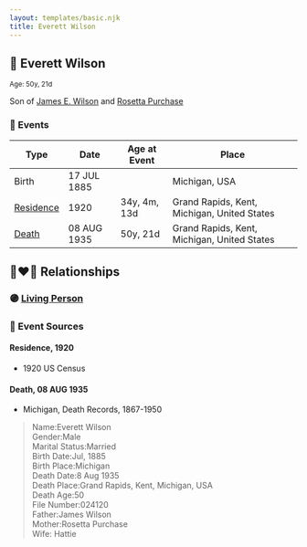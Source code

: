 ```yaml
---
layout: templates/basic.njk
title: Everett Wilson
---
```

## 🔵 Everett Wilson
<small>Age: 50y, 21d</small>

Son of [James E. Wilson](/people/5/54950695) and [Rosetta Purchase](/people/2/27770192)

### 📆 Events

Type | Date | Age at Event | Place
------ | ------ | ------ | ------
Birth | 17 JUL 1885 |  | Michigan, USA
[Residence](#event-event-0) | 1920 | 34y, 4m, 13d | Grand Rapids, Kent, Michigan, United States
[Death](#event-event-4) | 08 AUG 1935 | 50y, 21d | Grand Rapids, Kent, Michigan, United States

## 👩‍❤️‍👨 Relationships

### 🟣 [Living Person](/people/4/43910042)

### 📰 Event Sources

#### <a id="event-event-0"></a> Residence, 1920
* 1920 US Census

#### <a id="event-event-4"></a> Death, 08 AUG 1935
* Michigan, Death Records, 1867-1950
>   
  > Name:Everett Wilson  
  > Gender:Male  
  > Marital Status:Married  
  > Birth Date:Jul, 1885  
  > Birth Place:Michigan  
  > Death Date:8 Aug 1935  
  > Death Place:Grand Rapids, Kent, Michigan, USA  
  > Death Age:50  
  > File Number:024120  
  > Father:James Wilson  
  > Mother:Rosetta Purchase  
  > Wife: Hattie
